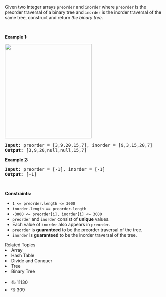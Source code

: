 <p>Given two integer arrays <code>preorder</code> and <code>inorder</code> where <code>preorder</code> is the preorder traversal of a binary tree and <code>inorder</code> is the inorder traversal of the same tree, construct and return <em>the binary tree</em>.</p>

<p>&nbsp;</p> 
<p><strong>Example 1:</strong></p> 
<img alt="" src="https://assets.leetcode.com/uploads/2021/02/19/tree.jpg" style="width: 277px; height: 302px;" /> 
<pre>
<strong>Input:</strong> preorder = [3,9,20,15,7], inorder = [9,3,15,20,7]
<strong>Output:</strong> [3,9,20,null,null,15,7]
</pre>

<p><strong>Example 2:</strong></p>

<pre>
<strong>Input:</strong> preorder = [-1], inorder = [-1]
<strong>Output:</strong> [-1]
</pre>

<p>&nbsp;</p> 
<p><strong>Constraints:</strong></p>

<ul> 
 <li><code>1 &lt;= preorder.length &lt;= 3000</code></li> 
 <li><code>inorder.length == preorder.length</code></li> 
 <li><code>-3000 &lt;= preorder[i], inorder[i] &lt;= 3000</code></li> 
 <li><code>preorder</code> and <code>inorder</code> consist of <strong>unique</strong> values.</li> 
 <li>Each value of <code>inorder</code> also appears in <code>preorder</code>.</li> 
 <li><code>preorder</code> is <strong>guaranteed</strong> to be the preorder traversal of the tree.</li> 
 <li><code>inorder</code> is <strong>guaranteed</strong> to be the inorder traversal of the tree.</li> 
</ul>

<div><div>Related Topics</div><div><li>Array</li><li>Hash Table</li><li>Divide and Conquer</li><li>Tree</li><li>Binary Tree</li></div></div><br><div><li>👍 11130</li><li>👎 309</li></div>